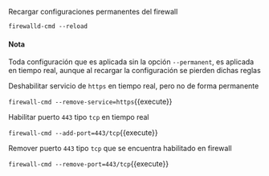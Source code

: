 Recargar configuraciones permanentes del firewall

`firewalld-cmd --reload`

#### Nota
Toda configuración que es aplicada sin la opción `--permanent`, es aplicada en tiempo real, aunque al recargar la configuración se pierden dichas reglas

Deshabilitar servicio de `https` en tiempo real, pero no de forma permanente

`firewall-cmd --remove-service=https`{{execute}}

Habilitar puerto `443` tipo `tcp` en tiempo real

`firewall-cmd --add-port=443/tcp`{{execute}}

Remover puerto `443` tipo `tcp` que se encuentra habilitado en firewall 

`firewall-cmd --remove-port=443/tcp`{{execute}}
